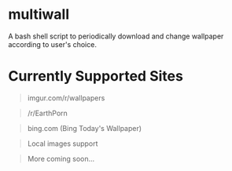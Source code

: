 multiwall
====================

A bash shell script to periodically download and change wallpaper according to user's choice.

Currently Supported Sites
=========================

> imgur.com/r/wallpapers

> /r/EarthPorn

> bing.com (Bing Today's Wallpaper)

> Local images support 

> More coming soon...
